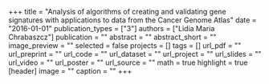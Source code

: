 +++
title = "Analysis of algorithms of creating and validating gene signatures with applications to data from the Cancer Genome Atlas"
date = "2016-01-01"
publication_types = ["3"]
authors = ["Lidia Maria Chrabaszcz"]
publication = ""
abstract = ""
abstract_short = ""
image_preview = ""
selected = false
projects = []
tags = []
url_pdf = ""
url_preprint = ""
url_code = ""
url_dataset = ""
url_project = ""
url_slides = ""
url_video = ""
url_poster = ""
url_source = ""
math = true
highlight = true
[header]
image = ""
caption = ""
+++
